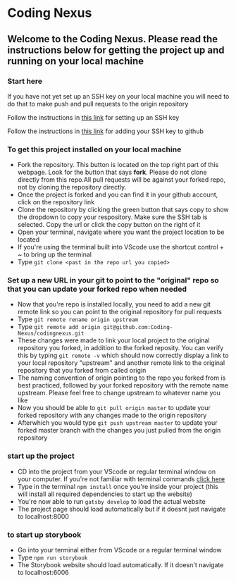 # Coding Nexus

## Welcome to the Coding Nexus. Please read the instructions below for getting the project up and running on your local machine

### Start here

If you have not yet set up an SSH key on your local machine you will need to do that to make push and pull requests to the origin repository

Follow the instructions in [this link](https://docs.github.com/en/free-pro-team@latest/github/authenticating-to-github/generating-a-new-ssh-key-and-adding-it-to-the-ssh-agent) for setting up an SSH key

Follow the instructions in [this link](https://docs.github.com/en/free-pro-team@latest/github/authenticating-to-github/adding-a-new-ssh-key-to-your-github-account) for adding your SSH key to github

### To get this project installed on your local machine

* Fork the repository. This button is located on the top right part of this webpage. Look for the button that says **fork**. Please do not clone directly from this repo.All pull requests will be against your forked repo, not by cloning the repository directly.
* Once the project is forked and you can find it in your github account, click on the repository link
* Clone the repository by clicking the green button that says copy to show the dropdown to copy your respository. Make sure the SSH tab is selected. Copy the url or click the copy button on the right of it
* Open your terminal, navigate where you want the project location to be located
* If you're using the terminal built into VScode use the shortcut control + ~ to bring up the terminal
* Type `git clone <past in the repo url you copied>`

### Set up a new URL in your git to point to the "original" repo so that you can update your forked repo when needed

* Now that you're repo is installed locally, you need to add a new git remote link so you can point to the original repository for pull requests
* Type `git remote rename origin upstream`
* Type `git remote add origin git@github.com:Coding-Nexus/codingnexus.git`
* These changes were made to link your local project to the original repository you forked, in addition to the forked reposity. You can verify this by typing `git remote -v` which should now correctly display a link to your local repository "upstream" and another remote link to the original repository that you forked from called origin
* The naming convention of origin pointing to the repo you forked from is best practiced, followed by your forked repository with the remote name upstream. Please feel free to change upstream to whatever name you like
* Now you should be able to `git pull origin master` to update your forked repository with any changes made to the origin repository
* Afterwhich you would type `git push upstream master` to update your forked master branch with the changes you just pulled from the origin repository

### start up the project

* CD into the project from your VScode or regular terminal window on your computer. If you're not familiar with terminal commands [click here](https://www.youtube.com/watch?v=5XgBd6rjuDQ)
* Type in the terminal `npm install` once you're inside your project (this will install all required dependencies to start up the website)
* You're now able to run `gatsby develop` to load the actual website
* The project page should load automatically but if it doesnt just navigate to localhost:8000

### to start up storybook

* Go into your terminal either from VScode or a regular terminal window
* Type `npm run storybook`
* The Storybook website should load automatically. If it doesn't navigate to localhost:6006